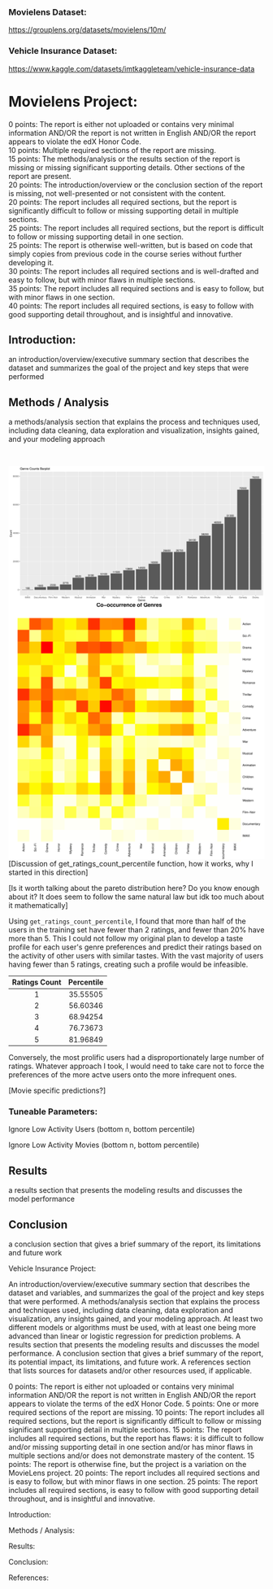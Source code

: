 ### Movielens Dataset:
https://grouplens.org/datasets/movielens/10m/

### Vehicle Insurance Dataset:
https://www.kaggle.com/datasets/imtkaggleteam/vehicle-insurance-data

# Movielens Project:

0 points: The report is either not uploaded or contains very minimal information AND/OR the report is not written in English AND/OR the report appears to violate the edX Honor Code.
<br>
10 points: Multiple required sections of the report are missing.
<br>
15 points: The methods/analysis or the results section of the report is missing or missing significant supporting details. Other sections of the report are present.
<br>
20 points: The introduction/overview or the conclusion section of the report is missing, not well-presented or not consistent with the content.
<br>
20 points: The report includes all required sections, but the report is significantly difficult to follow or missing supporting detail in multiple sections.
<br>
25 points: The report includes all required sections, but the report is difficult to follow or missing supporting detail in one section.
<br>
25 points: The report is otherwise well-written, but is based on code that simply copies from previous code in the course series without further developing it.
<br>
30 points: The report includes all required sections and is well-drafted and easy to follow, but with minor flaws in multiple sections.
<br>
35 points: The report includes all required sections and is easy to follow, but with minor flaws in one section.
<br>
40 points: The report includes all required sections, is easy to follow with good supporting detail throughout, and is insightful and innovative. 
<br>

## Introduction:

an introduction/overview/executive summary section that describes the dataset and summarizes the goal of the project and key steps that were performed

## Methods / Analysis

a methods/analysis section that explains the process and techniques used, including data cleaning, data exploration and visualization, insights gained, and your modeling approach

<br>

<img src="/movielens/graphs/genre_counts_barplot.png" align="left" alt="Genre Counts"
	title="Genre Counts"/>

 <img src="/movielens/graphs/genre_co_occurrence_heatmap_sqrt_transform.png" align="left" alt="Genre Co-Occurrence"
	title="Genre Co-Occurrence"/>

 <br>

[Discussion of get_ratings_count_percentile function, how it works, why I started in this direction]

[Is it worth talking about the pareto distribution here? Do you know enough about it? It does seem to follow the same natural law but idk too much about it mathematically]

Using `get_ratings_count_percentile`, I found that more than half of the users in the training set have fewer than 2 ratings, and fewer than 20% have more than 5. This I could not follow my original plan to develop a taste profile for each user's genre preferences and predict their ratings based on the activity of other users with similar tastes. With the vast majority of users having fewer than 5 ratings, creating such a profile would be infeasible.

<center>

| Ratings Count    | Percentile |
| :-: | :-: |
| 1  | 35.55505    |
| 2 | 56.60346     |
| 3    | 68.94254    |
| 4    | 76.73673    |
| 5    | 81.96849    |

</center>

Conversely, the most prolific users had a disproportionately large number of ratings. Whatever approach I took, I would need to take care not to force the preferences of the more actve users onto the more infrequent ones.

[Movie specific predictions?]

### Tuneable Parameters:

Ignore Low Activity Users (bottom n, bottom percentile)

Ignore Low Activity Movies (bottom n, bottom percentile)

## Results

a results section that presents the modeling results and discusses the model performance

## Conclusion

a conclusion section that gives a brief summary of the report, its limitations and future work


Vehicle Insurance Project:

An introduction/overview/executive summary section that describes the dataset and variables, and summarizes the goal of the project and key steps that were performed.
A methods/analysis section that explains the process and techniques used, including data cleaning, data exploration and visualization, any insights gained, and your modeling approach. At least two different models or algorithms must be used, with at least one being more advanced than linear or logistic regression for prediction problems.
A results section that presents the modeling results and discusses the model performance.
A conclusion section that gives a brief summary of the report, its potential impact, its limitations, and future work.
A references section that lists sources for datasets and/or other resources used, if applicable.

0 points: The report is either not uploaded or contains very minimal information AND/OR the report is not written in English AND/OR the report appears to violate the terms of the edX Honor Code.
5 points: One or more required sections of the report are missing.
10 points: The report includes all required sections, but the report is significantly difficult to follow or missing significant supporting detail in multiple sections.
15 points: The report includes all required sections, but the report has flaws: it is difficult to follow and/or missing supporting detail in one section and/or has minor flaws in multiple sections and/or does not demonstrate mastery of the content.
15 points: The report is otherwise fine, but the project is a variation on the MovieLens project.
20 points: The report includes all required sections and is easy to follow, but with minor flaws in one section.
25 points: The report includes all required sections, is easy to follow with good supporting detail throughout, and is insightful and innovative.

Introduction:

Methods / Analysis:

Results:

Conclusion:

References:
